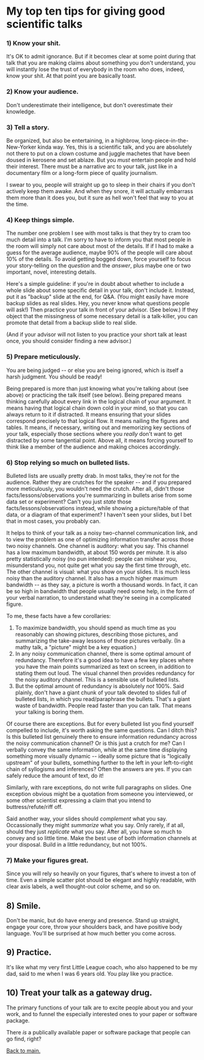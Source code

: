 # My top ten tips for giving good scientific talks  

### 1) Know your shit.

It's OK to admit ignorance.  But if it becomes clear at some point during that talk that you are making claims about something you don't understand, you will instantly lose the trust of everybody in the room who does, indeed, know your shit.  At that point you are basically toast.  

### 2) Know your audience.

Don't underestimate their intelligence, but don't overestimate their knowledge.  

### 3) Tell a story.

Be organized, but also be entertaining, in a highbrow, long-piece-in-the-New-Yorker kinda way.  Yes, this is a scientific talk, and you are absolutely not there to put on a clown costume and juggle machetes that have been doused in kerosene and set ablaze.  But you _must_ entertain people and hold their interest.  There must be a narrative arc to your talk, just like in a documentary film or a long-form piece of quality journalism.

I swear to you, people will straight up go to sleep in their chairs if you don't actively keep them awake.  And when they snore, it will actually embarrass them more than it does you, but it sure as hell won't feel that way to you at the time.  

### 4) Keep things simple.

The number one problem I see with most talks is that they try to cram too much detail into a talk.  I'm sorry to have to inform you that most people in the room will simply not care about most of the details.  If if I had to make a guess for the average audience, maybe 90% of the people will care about 10% of the details.  To avoid getting bogged down, force yourself to focus your story-telling on the _question_ and the _answer_, plus maybe one or two important, novel, interesting details.  

Here's a simple guideline: if you're in doubt about whether to include a whole slide about some specific detail in your talk, don't include it.  Instead, put it as "backup" slide at the end, for Q&A.  (You might easily have more backup slides as real slides.  Hey, you never know what questions people will ask!)  Then practice your talk in front of your advisor.  (See below.)  If they object that the missingness of some necessary detail is a talk-killer, you can promote that detail from a backup slide to real slide.

(And if your advisor will not listen to you practice your short talk at least once, you should consider finding a new advisor.)  


### 5) Prepare meticulously.

You are being judged -- or else you are being ignored, which is itself a harsh judgment.  You should be ready!    

Being prepared is more than just knowing what you're talking about (see above) or practicing the talk itself (see below).  Being prepared means thinking carefully about every link in the logical chain of your argument.  It means having that logical chain down cold in your mind, so that you can always return to it if distracted.  It means ensuring that your slides correspond precisely to that logical flow.  It means nailing the figures and tables.  It means, if necessary, writing out and memorizing key sections of your talk, especially those sections where you _really_ don't want to get distracted by some tangential point.  Above all, it means forcing yourself to think like a member of the audience and making choices accordingly.  


### 6) Stop relying so much on bulleted lists.     

Bulleted lists are usually pretty drab. In most talks, they're not for the audience.  Rather they are crutches for the speaker -- and if you prepared more meticulously, you wouldn't need the crutch.  After all, didn't those facts/lessons/observations you're summarizing in bullets arise from some data set or experiment?  Can't you just _state_ those facts/lessons/observations instead, while showing a picture/table of that data, or a diagram of that experiment?  I haven't seen your slides, but I bet that in most cases, you probably can.  

It helps to think of your talk as a noisy two-channel communication link, and to view the problem as one of optimizing information transfer across those two noisy channels.  One channel is auditory: what you say.  This channel has a low maximum bandwidth, at about 150 words per minute.  It is also pretty statistically noisy (no pun intended): people can mishear you, misunderstand you, not quite get what you say the first time through, etc.  The other channel is visual: what you show on your slides.  It is much less noisy than the auditory channel.  It also has a much higher maximum bandwidth -- as they say, a picture is worth a thousand words.  In fact, it can be so high in bandwidth that people usually need some help, in the form of your verbal narration, to understand what they're seeing in a complicated figure.  

To me, these facts have a few corollaries:  
  
1) To maximize bandwidth, you should spend as much time as you reasonably can showing pictures, describing those pictures, and summarizing the take-away lessons of those pictures verbally.  (In a mathy talk, a "picture" might be a key equation.)   
2) In any noisy communication channel, there is some optimal amount of redundancy.  Therefore it's a good idea to have a few key places where you have the main points summarized as text on screen, in addition to stating them out loud.  The visual channel then provides redundancy for the noisy auditory channel.  This is a sensible use of bulleted lists.  
3) But the optimal amount of redundancy is absolutely _not_ 100%.  Said plainly, don't have a giant chunk of your talk devoted to slides full of bulleted lists, in which you read/paraphrase the bullets.  That's a giant waste of bandwidth.   People read faster than you can talk.  That means your talking is boring them.  

Of course there are exceptions.  But for every bulleted list you find yourself compelled to include, it's worth asking the same questions.  Can I ditch this?  Is this bulleted list genuinely there to ensure information redundancy across the noisy communication channel?  Or is this just a crutch for me?  Can I verbally convey the same information, while at the same time displaying something more visually dynamic -- ideally some picture that is "logically upstream" of your bullets, something further to the left in your left-to-right chain of syllogisms and inferences?  Often the answers are yes.  If you can safely reduce the amount of text, do it!  

Similarly, with rare exceptions, do not write full paragraphs on slides.  One exception obvious might be a quotation from someone you interviewed, or some other scientist expressing a claim that you intend to buttress/refute/riff off.  
 
Said another way, your slides should _complement_ what you say.  Occassionally they might _summarize_ what you say.  Only rarely, if at all, should they just _replicate_ what you say. After all, you have so much to convey and so little time.  Make the best use of both information channels at your disposal.  Build in a little redundancy, but not 100%.   


### 7) Make your figures great.  

Since you will rely so heavily on your figures, that's where to invest a ton of time.  Even a simple scatter plot should be elegant and highly readable, with clear axis labels, a well thought-out color scheme, and so on.  


## 8) Smile.

Don't be manic, but do have energy and presence.  Stand up straight, engage your core, throw your shoulders back, and have positive body language.  You'll be surprised at how much better you come across.  

## 9) Practice.  

It's like what my very first Little League coach, who also happened to be my dad, said to me when I was 6 years old.  You play like you practice.  


## 10) Treat your talk as a gateway drug.

The primary functions of your talk are to excite people about you and your work, and to funnel the especially interested ones to your paper or software package.  

There _is_ a publically available paper or software package that people can go find, right?  


[Back to main.](../)  
